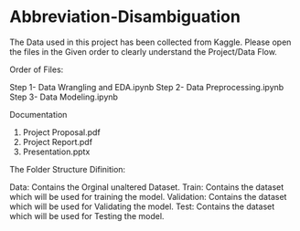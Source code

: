 # Abbreviation-Disambiguation
The Data used in this project has been collected from Kaggle. 
Please open the files in the Given order to clearly understand the Project/Data Flow.

Order of Files:


Step 1- Data Wrangling and EDA.ipynb
Step 2- Data Preprocessing.ipynb
Step 3- Data Modeling.ipynb

Documentation

1. Project Proposal.pdf
2. Project Report.pdf
3. Presentation.pptx


The Folder Structure Difinition:

Data: Contains the Orginal unaltered Dataset.
Train: Contains the dataset which will be used for training the model.
Validation: Contains the dataset which will be used for Validating the model.
Test: Contains the dataset which will be used for Testing the model.
